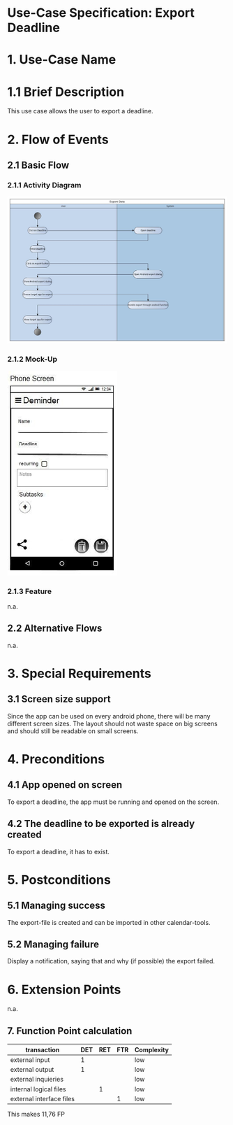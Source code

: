 # Use-Case Specification: Export Deadline

# 1. Use-Case Name

# 1.1 Brief Description

This use case allows the user to export a deadline.

# 2. Flow of Events

## 2.1 Basic Flow

### 2.1.1 Activity Diagram

![Flow-Diagram](./flowDiagram.jpg)

### 2.1.2 Mock-Up

![Mockup-Diagram](./mockup.jpg)

### 2.1.3 Feature

n.a.

## 2.2 Alternative Flows

n.a.

# 3. Special Requirements

## 3.1 Screen size support

Since the app can be used on every android phone, there will be many different screen sizes. The layout should not waste space on big screens and should still be readable on small screens.

# 4. Preconditions

## 4.1 App opened on screen

To export a deadline, the app must be running and opened on the screen. 

## 4.2 The deadline to be exported is already created

To export a deadline, it has to exist. 

# 5. Postconditions

## 5.1 Managing success
The export-file is created and can be imported in other calendar-tools. 

## 5.2 Managing failure

Display a notification, saying that and why (if possible) the export failed.

# 6. Extension Points

n.a.

## 7. Function Point calculation
|transaction|DET|RET|FTR|Complexity|
|---|---|---|---|---|
|external input|1|||low|
|external output|1|||low|
|external inquieries||||low|
|internal logical files||1||low|
|external interface files|||1|low|

This makes 11,76 FP